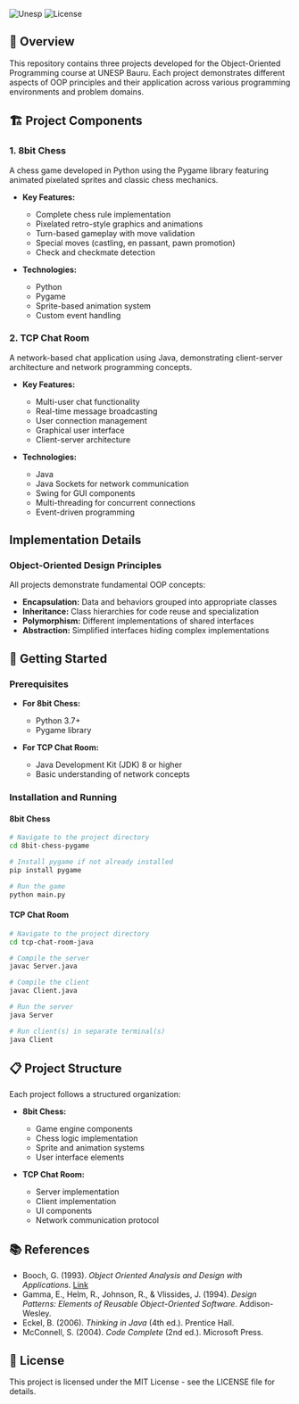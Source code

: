 ![Unesp](https://img.shields.io/badge/BCC-UNESP-Bauru.svg)
![License](https://img.shields.io/badge/Code%20License-MIT-blue.svg)

## 📑 Overview

This repository contains three projects developed for the Object-Oriented Programming course at UNESP Bauru. Each project demonstrates different aspects of OOP principles and their application across various programming environments and problem domains.

## 🏗️ Project Components

### 1. 8bit Chess

A chess game developed in Python using the Pygame library featuring animated pixelated sprites and classic chess mechanics.

- **Key Features:**

  - Complete chess rule implementation
  - Pixelated retro-style graphics and animations
  - Turn-based gameplay with move validation
  - Special moves (castling, en passant, pawn promotion)
  - Check and checkmate detection

- **Technologies:**
  - Python
  - Pygame
  - Sprite-based animation system
  - Custom event handling

### 2. TCP Chat Room

A network-based chat application using Java, demonstrating client-server architecture and network programming concepts.

- **Key Features:**

  - Multi-user chat functionality
  - Real-time message broadcasting
  - User connection management
  - Graphical user interface
  - Client-server architecture

- **Technologies:**
  - Java
  - Java Sockets for network communication
  - Swing for GUI components
  - Multi-threading for concurrent connections
  - Event-driven programming

## Implementation Details

### Object-Oriented Design Principles

All projects demonstrate fundamental OOP concepts:

- **Encapsulation:** Data and behaviors grouped into appropriate classes
- **Inheritance:** Class hierarchies for code reuse and specialization
- **Polymorphism:** Different implementations of shared interfaces
- **Abstraction:** Simplified interfaces hiding complex implementations

## 🧰 Getting Started

### Prerequisites

- **For 8bit Chess:**

  - Python 3.7+
  - Pygame library

- **For TCP Chat Room:**
  - Java Development Kit (JDK) 8 or higher
  - Basic understanding of network concepts

### Installation and Running

#### 8bit Chess

```bash
# Navigate to the project directory
cd 8bit-chess-pygame

# Install pygame if not already installed
pip install pygame

# Run the game
python main.py
```

#### TCP Chat Room

```bash
# Navigate to the project directory
cd tcp-chat-room-java

# Compile the server
javac Server.java

# Compile the client
javac Client.java

# Run the server
java Server

# Run client(s) in separate terminal(s)
java Client
```

## 📋 Project Structure

Each project follows a structured organization:

- **8bit Chess:**

  - Game engine components
  - Chess logic implementation
  - Sprite and animation systems
  - User interface elements

- **TCP Chat Room:**
  - Server implementation
  - Client implementation
  - UI components
  - Network communication protocol

## 📚 References

- Booch, G. (1993). _Object Oriented Analysis and Design with Applications_. [Link](books/object-oriented-analysis-grady-booch.pdf)
- Gamma, E., Helm, R., Johnson, R., & Vlissides, J. (1994). _Design Patterns: Elements of Reusable Object-Oriented Software_. Addison-Wesley.
- Eckel, B. (2006). _Thinking in Java_ (4th ed.). Prentice Hall.
- McConnell, S. (2004). _Code Complete_ (2nd ed.). Microsoft Press.

## 📄 License

This project is licensed under the MIT License - see the LICENSE file for details.
